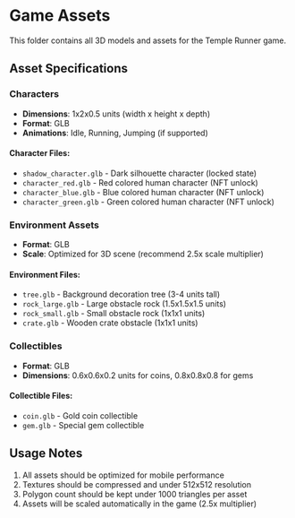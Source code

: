 # Game Assets

This folder contains all 3D models and assets for the Temple Runner game.

## Asset Specifications

### Characters
- **Dimensions**: 1x2x0.5 units (width x height x depth)
- **Format**: GLB
- **Animations**: Idle, Running, Jumping (if supported)

#### Character Files:
- `shadow_character.glb` - Dark silhouette character (locked state)
- `character_red.glb` - Red colored human character (NFT unlock)
- `character_blue.glb` - Blue colored human character (NFT unlock)
- `character_green.glb` - Green colored human character (NFT unlock)

### Environment Assets
- **Format**: GLB
- **Scale**: Optimized for 3D scene (recommend 2.5x scale multiplier)

#### Environment Files:
- `tree.glb` - Background decoration tree (3-4 units tall)
- `rock_large.glb` - Large obstacle rock (1.5x1.5x1.5 units)
- `rock_small.glb` - Small obstacle rock (1x1x1 units)
- `crate.glb` - Wooden crate obstacle (1x1x1 units)

### Collectibles
- **Format**: GLB
- **Dimensions**: 0.6x0.6x0.2 units for coins, 0.8x0.8x0.8 for gems

#### Collectible Files:
- `coin.glb` - Gold coin collectible
- `gem.glb` - Special gem collectible

## Usage Notes
1. All assets should be optimized for mobile performance
2. Textures should be compressed and under 512x512 resolution
3. Polygon count should be kept under 1000 triangles per asset
4. Assets will be scaled automatically in the game (2.5x multiplier)